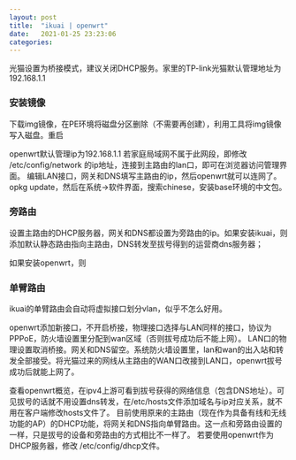 ```yaml
---
layout: post
title:  "ikuai | openwrt"
date:   2021-01-25 23:23:06
categories:
---
```


<!--more-->
光猫设置为桥接模式，建议关闭DHCP服务。家里的TP-link光猫默认管理地址为192.168.1.1

### 安装镜像
下载img镜像，在PE环境将磁盘分区删除（不需要再创建），利用工具将img镜像写入磁盘。重启

openwrt默认管理ip为192.168.1.1 若家庭局域网不属于此网段，即修改 /etc/config/network 的ip地址，连接到主路由的lan口，即可在浏览器访问管理界面。
编辑LAN接口，网关和DNS填写主路由的ip，然后openwrt就可以连网了。opkg update，然后在系统->软件界面，搜索chinese，安装base环境的中文包。

### 旁路由
设置主路由的DHCP服务器，网关和DNS都设置为旁路由的ip。如果安装ikuai，则添加默认静态路由指向主路由，DNS转发至拔号得到的运营商dns服务器；

如果安装openwrt，则

### 单臂路由
ikuai的单臂路由会自动将虚拟接口划分vlan，似乎不怎么好用。

openwrt添加新接口，不开启桥接，物理接口选择与LAN同样的接口，协议为PPPoE，防火墙设置里分配到wan区域（否则拔号成功后不能上网）。
LAN口的物理设置取消桥接。网关和DNS留空。系统防火墙设置里，lan和wan的出入站和转发全部接受。将光猫过来的网线从主路由的WAN口改接到LAN口，openwrt拔号成功后就能上网了。

查看openwrt概览，在ipv4上游可看到拔号获得的网络信息（包含DNS地址）。可见拔号的话就不用设置dns转发，在/etc/hosts文件添加域名与ip对应关系，就不用在客户端修改hosts文件了。
目前使用原来的主路由（现在作为具备有线和无线功能的AP）的DHCP功能，将网关和DNS指向单臂路由。这一点和旁路由设置的一样，只是拔号的设备和旁路由的方式相比不一样了。
若要使用openwrt作为DHCP服务器，修改 /etc/config/dhcp文件。
